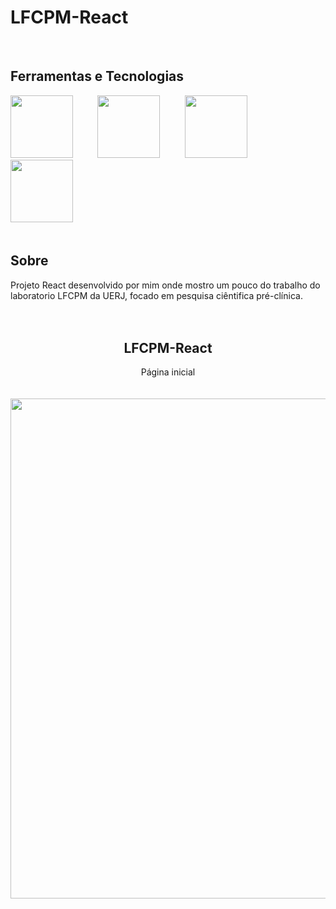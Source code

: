 # LFCPM-React

<br>

## Ferramentas e Tecnologias
<div >
     <img src="https://cdn.jsdelivr.net/gh/devicons/devicon@latest/icons/react/react-original-wordmark.svg" width= 100 height= 100/>&nbsp;&nbsp;&nbsp;&nbsp;&nbsp;&nbsp;&nbsp;&nbsp;&nbsp;
      <img src="https://cdn.jsdelivr.net/gh/devicons/devicon@latest/icons/html5/html5-plain-wordmark.svg" width= 100 height= 100/>&nbsp;&nbsp;&nbsp;&nbsp;&nbsp;&nbsp;&nbsp;&nbsp;&nbsp;
      <img src="https://cdn.jsdelivr.net/gh/devicons/devicon@latest/icons/css3/css3-plain-wordmark.svg" width= 100 height= 100/>&nbsp;&nbsp;&nbsp;&nbsp;&nbsp;&nbsp;&nbsp;&nbsp;&nbsp;
      <img src="https://cdn.jsdelivr.net/gh/devicons/devicon@latest/icons/javascript/javascript-original.svg" width= 100 height= 100/>&nbsp;&nbsp;&nbsp;&nbsp;&nbsp;&nbsp;&nbsp;&nbsp;&nbsp;
</div>

<br>

## Sobre
Projeto React desenvolvido por mim onde mostro um pouco do trabalho do laboratorio LFCPM da UERJ, focado em pesquisa ciêntifica pré-clínica.
<br>
<br>
<br>

<div align = "center">
      <h2 align="center"> LFCPM-React </h2>
      Página inicial
      <br>
      <br>
      <br>
      <img src="https://github.com/user-attachments/assets/5a26482f-e36c-4b98-aeac-9bef444ca63f" width= "800"/>
</div>
